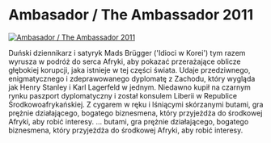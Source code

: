Ambasador / The Ambassador 2011 
=============
[![Ambasador / The Ambassador 2011 ](http://vidos.pl/images/player.gif)](http://vidos.pl/ambasador-the-ambassador-2011)

 Duński dziennikarz i satyryk Mads Brügger ('Idioci w Korei') tym razem wyrusza w podróż do serca Afryki, aby pokazać przerażające oblicze głębokiej korupcji, jaka istnieje w tej części świata. Udaje przedziwnego, enigmatycznego i zdeprawowanego dyplomatę z Zachodu, który wygląda jak Henry Stanley i Karl Lagerfeld w jednym. Niedawno kupił na czarnym rynku paszport dyplomatyczny i został konsulem Liberii w Republice Środkowoafrykańskiej. Z cygarem w ręku i lśniącymi skórzanymi butami, gra prężnie działającego, bogatego biznesmena, który przyjeżdża do środkowej Afryki, aby robić interesy.  ... butami, gra prężnie działającego, bogatego biznesmena, który przyjeżdża do środkowej Afryki, aby robić interesy.
